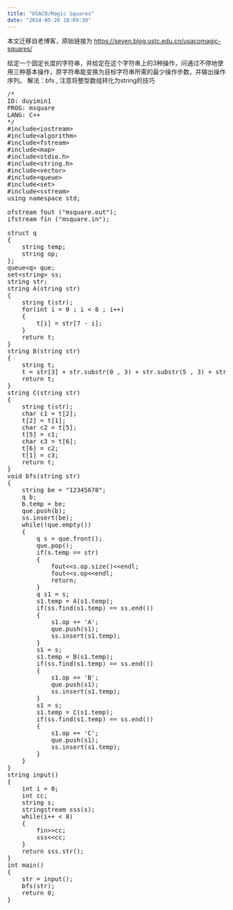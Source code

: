 ```yaml
---
title: "USACO/Magic Squares"
date: "2014-05-20 10:09:30"
---
```


本文迁移自老博客，原始链接为 <https://seven.blog.ustc.edu.cn/usacomagic-squares/>

给定一个固定长度的字符串，并给定在这个字符串上的3种操作，问通过不停地使用三种基本操作，原字符串能变换为目标字符串所需的最少操作步数，并输出操作序列。
解法：bfs , 注意将整型数组转化为string的技巧
<pre class = "brush:[cpp]">
/*
ID: duyimin1
PROG: msquare
LANG: C++
*/
#include&lt;iostream&gt;
#include&lt;algorithm&gt;
#include&lt;fstream&gt;
#include&lt;map&gt;
#include&lt;stdio.h&gt;
#include&lt;string.h&gt;
#include&lt;vector&gt;
#include&lt;queue&gt;
#include&lt;set&gt;
#include&lt;sstream&gt;
using namespace std;

ofstream fout ("msquare.out");
ifstream fin ("msquare.in");

struct q
{
    string temp;
    string op;
};
queue&lt;q&gt; que;
set&lt;string&gt; ss;
string str;
string A(string str)
{
    string t(str);
    for(int i = 0 ; i < 8 ; i++)
    {
        t[i] = str[7 - i];
    }
    return t;
}
string B(string str)
{
    string t;
    t = str[3] + str.substr(0 , 3) + str.substr(5 , 3) + str[4];
    return t;
}
string C(string str)
{
    string t(str);
    char c1 = t[2];
    t[2] = t[1];
    char c2 = t[5];
    t[5] = c1;
    char c3 = t[6];
    t[6] = c2;
    t[1] = c3;
    return t;
}
void bfs(string str)
{
    string be = "12345678";
    q b;
    b.temp = be;
    que.push(b);
    ss.insert(be);
    while(!que.empty())
    {
        q s = que.front();
        que.pop();
        if(s.temp == str)
        {
            fout&lt;&lt;s.op.size()&lt;&lt;endl;
            fout&lt;&lt;s.op&lt;&lt;endl;
            return;
        }
        q s1 = s;
        s1.temp = A(s1.temp);
        if(ss.find(s1.temp) == ss.end())
        {
            s1.op += 'A';
            que.push(s1);
            ss.insert(s1.temp);
        }
        s1 = s;
        s1.temp = B(s1.temp);
        if(ss.find(s1.temp) == ss.end())
        {
            s1.op += 'B';
            que.push(s1);
            ss.insert(s1.temp);
        }
        s1 = s;
        s1.temp = C(s1.temp);
        if(ss.find(s1.temp) == ss.end())
        {
            s1.op += 'C';
            que.push(s1);
            ss.insert(s1.temp);
        }
    }
}
string input()
{
    int i = 0;
    int cc;
    string s;
    stringstream sss(s);
    while(i++ < 8)
    {
        fin&gt;&gt;cc;
        sss&lt;&lt;cc;
    }
    return sss.str();
}
int main()
{
    str = input();
    bfs(str);
    return 0;
}
</pre>
